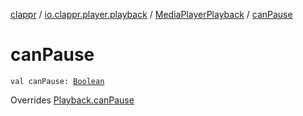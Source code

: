 [clappr](../../index.md) / [io.clappr.player.playback](../index.md) / [MediaPlayerPlayback](index.md) / [canPause](.)

# canPause

`val canPause: `[`Boolean`](https://kotlinlang.org/api/latest/jvm/stdlib/kotlin/-boolean/index.html)

Overrides [Playback.canPause](../../io.clappr.player.components/-playback/can-pause.md)

